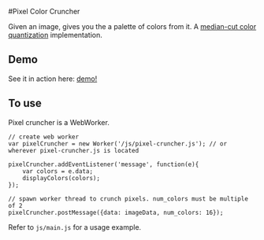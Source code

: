 #Pixel Color Cruncher

Given an image, gives you the a palette of colors from it. A [median-cut color quantization](https://www.wikiwand.com/en/Median_cut) implementation. 

## Demo
See it in action here: [demo!](http://piratefsh.github.io/pixel-color-cruncher/)

## To use

Pixel cruncher is a WebWorker. 

    // create web worker
    var pixelCruncher = new Worker('/js/pixel-cruncher.js'); // or wherever pixel-cruncher.js is located
    
    pixelCruncher.addEventListener('message', function(e){
        var colors = e.data;
        displayColors(colors);
    });

    // spawn worker thread to crunch pixels. num_colors must be multiple of 2
    pixelCruncher.postMessage({data: imageData, num_colors: 16});


Refer to `js/main.js` for a usage example. 